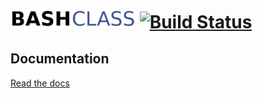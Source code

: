 # <img src="docs/logo.png" width="200"> [![Build Status](https://travis-ci.org/amirbawab/BashClass.svg?branch=master)](https://travis-ci.org/amirbawab/BashClass)

## Documentation
[Read the docs](https://amirbawab.github.io/BashClass/)
